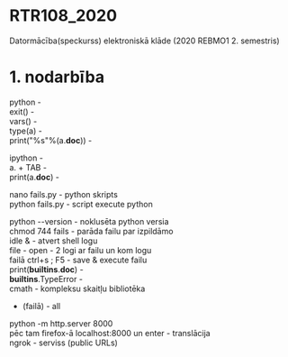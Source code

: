 # RTR108_2020
Datormācība(speckurss) elektroniskā klāde (2020 REBMO1 2. semestris)

# 1. nodarbība
python -   
exit() -   
vars() -   
type(a) -   
print("%s"%(a.__doc__)) -   

ipython -   
a. + TAB -   
print(a.__doc__) -   

nano fails.py - python skripts  
python fails.py - script execute python  

python --version - noklusēta python versia  
chmod 744 fails - parāda failu par izpildāmo  
idle & - atvert shell logu  
file - open - 2 logi ar failu un kom logu  
failā ctrl+s ; F5 - save & execute failu  
print(__builtins__.__doc__) -   
__builtins__.TypeError -   
cmath - kompleksu skaitļu bibliotēka  
* (failā) - all  

python -m http.server 8000  
pēc tam firefox-ā localhost:8000 un enter - translācija  
ngrok - serviss (public URLs)  
